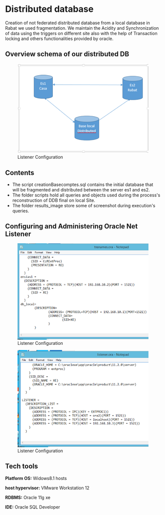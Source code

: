 # Distributed database

Creation of not federated distributed database from a local database in Rabat we used fragmentation.
We maintain the Acidity and Synchronization of data using  the  triggers on different site also with the help of Transaction locking and others functionalities provided by oracle.
## Overview schema of our distributed DB

<figure>
  <img src="/results_img/schm.PNG" alt="titople" title="Optional title" />
  <figcaption>Listener Configuration</figcaption>
</figure>


## Contents

- The script creationBasecomptes.sql contains the initial  database that will be fragmented and distributed between the server es1 and es2.
- The folder scripts hold all queries and objects used during the process's reconstruction of DDB final on local Site.
- The folder results_image store some of screenshot during execution's queries.


## Configuring and Administering Oracle Net Listener

<figure>
  <img src="/results_img/tsnme.PNG" alt="titople" title="Optional title" />
  <figcaption>Listener Configuration</figcaption>
</figure>
<figure>
  <img src="/results_img/listner.PNG" alt="titople" title="Optional title" />
  <figcaption>Listener Configuration</figcaption>
</figure>

## Tech tools

**Platform OS:** Widows8.1 hosts

**host hypervisor:** VMware Workstation 12

**RDBMS:** Oracle 11g xe

**IDE:** Oracle SQL Developer


